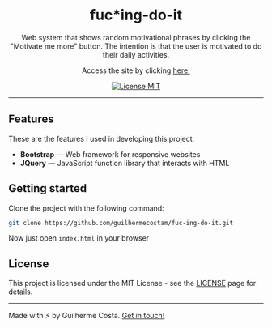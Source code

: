 <h1 align="center">
<br>
fuc*ing-do-it
</h1>

<p align="center">Web system that shows random motivational phrases by clicking the "Motivate me more" button. The intention is that the user is motivated to do their daily activities.</p>
<p align="center"> Access the site by clicking <a href="https://guilhermecostam.github.io/fucking-do-it/"> here. </a> </p>

<p align="center">
  <a href="https://opensource.org/licenses/MIT">
    <img src="https://img.shields.io/badge/License-MIT-blue.svg" alt="License MIT">
  </a>
</p>

<hr />

## Features

These are the features I used in developing this project.

- **Bootstrap** — Web framework for responsive websites
- **JQuery** — JavaScript function library that interacts with HTML

## Getting started

Clone the project with the following command:

```sh
git clone https://github.com/guilhermecostam/fuc-ing-do-it.git
```

Now just open `index.html` in your browser

## License

This project is licensed under the MIT License - see the [LICENSE](https://github.com/guilhermecostam/fucking-do-it/blob/master/LICENSE) page for details.

---

Made with :zap: by Guilherme Costa. [Get in touch!](https://www.linkedin.com/in/guilhermecostam/)
